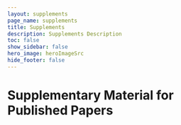 ```yaml
---
layout: supplements
page_name: supplements
title: Supplements
description: Supplements Description
toc: false
show_sidebar: false
hero_image: heroImageSrc
hide_footer: false
---
```


# Supplementary Material for Published Papers

